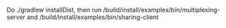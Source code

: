 Do ./gradlew installDist, then run /build/install/examples/bin/multiplexing-server and  /build/install/examples/bin/sharing-client

